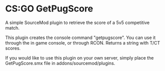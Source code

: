 # CS:GO GetPugScore
A simple SourceMod plugin to retrieve the score of a 5v5 competitive match.

This plugin creates the console command "getpugscore".
You can use it through the in game console, or through RCON.
Returns a string with T/CT scores.

If you would like to use this plugin on your own server,
simply place the GetPugScore.smx file in addons/sourcemod/plugins.
